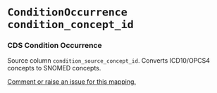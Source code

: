 # `ConditionOccurrence` `condition_concept_id`
### CDS Condition Occurrence
Source column  `condition_source_concept_id`.
Converts ICD10/OPCS4 concepts to SNOMED concepts.

[Comment or raise an issue for this mapping.](https://github.com/answerdigital/oxford-omop-data-mapper/issues/new?title=OMOP%20ConditionOccurrence%20table%20condition_concept_id%20field%20CDS%20Condition%20Occurrence%20mapping)
